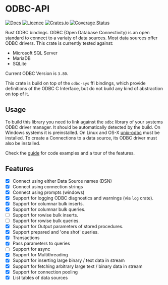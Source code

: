 # ODBC-API

[![Docs](https://docs.rs/odbc-api/badge.svg)](https://docs.rs/odbc-api/)
[![Licence](https://img.shields.io/crates/l/odbc-api)](https://github.com/pacman82/odbc-api/blob/master/License)
[![Crates.io](https://img.shields.io/crates/v/odbc-api)](https://crates.io/crates/odbc-api)
[![Coverage Status](https://coveralls.io/repos/github/pacman82/odbc-api/badge.svg?branch=master)](https://coveralls.io/github/pacman82/odbc-api?branch=master)

Rust ODBC bindings. ODBC (Open Database Connectivity) is an open standard to connect to a variaty of data sources. Most data sources offer ODBC drivers. This crate is currently tested against:

* Microsoft SQL Server
* MariaDB
* SQLite

Current ODBC Version is `3.80`.

This crate is build on top of the `odbc-sys` ffi bindings, which provide definitions of the ODBC C Interface, but do not build any kind of abstraction on top of it.

## Usage

To build this library you need to link against the `odbc` library of your systems ODBC driver manager. It should be automatically detected by the build. On Windows systems it is preinstalled. On Linux and OS-X [unix-odbc](http://www.unixodbc.org/) must be installed. To create a Connections to a data source, its ODBC driver must also be installed.

Check the [guide](https://docs.rs/odbc-api/latest/odbc_api/guide/index.html) for code examples and a tour of the features.

## Features

* [x] Connect using either Data Source names (DSN)
* [x] Connect using connection strings
* [x] Connect using prompts (windows)
* [x] Support for logging ODBC diagnostics and warnings (via `log` crate).
* [x] Support for columnar bulk inserts.
* [x] Support for columnar bulk queries.
* [ ] Support for rowise bulk inserts.
* [ ] Support for rowise bulk queries.
* [x] Support for Output parameters of stored procedures.
* [x] Support prepared and 'one shot' queries.
* [x] Transactions
* [x] Pass parameters to queries
* [ ] Support for async
* [x] Support for Multithreading
* [x] Support for inserting large binary / text data in stream
* [x] Support for fetching arbitrary large text / binary data in stream
* [x] Support for connection pooling
* [x] List tables of data sources

